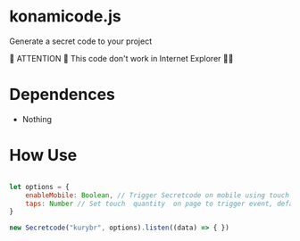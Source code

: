 # konamicode.js
Generate a secret code to your project


:rotating_light: ATTENTION :rotating_light: This code don't work in Internet Explorer :poop::poop:


# Dependences

- Nothing

# How Use

```javascript

let options = { 
	enableMobile: Boolean, // Trigger Secretcode on mobile using touch event
	taps: Number // Set touch  quantity  on page to trigger event, default is 5
}

new Secretcode("kurybr", options).listen((data) => { })


```